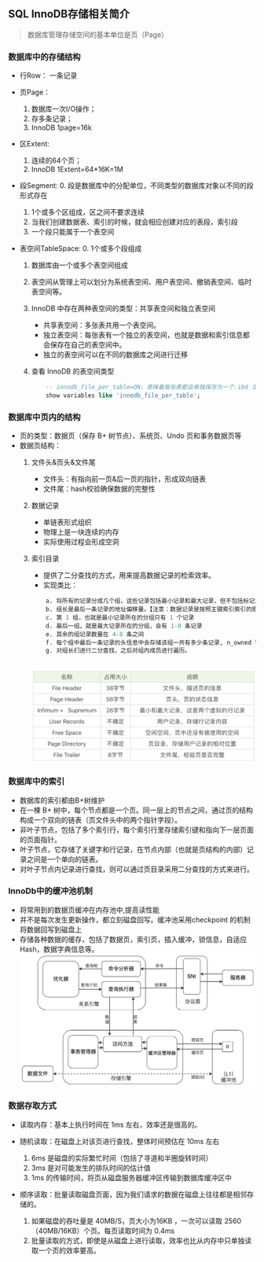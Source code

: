 ## SQL InnoDB存储相关简介 ##
> 数据库管理存储空间的基本单位是页（Page）

###  数据库中的存储结构 ###
- 行Row： 一条记录
- 页Page：
    1. 数据库一次I/O操作；
    2. 存多条记录；
    3. InnoDB 1page=16k

- 区Extent: 
    1. 连续的64个页；
    2. InnoDB 1Extent=64*16K=1M

- 段Segment: 
    0. 段是数据库中的分配单位，不同类型的数据库对象以不同的段形式存在
    1. 1个或多个区组成，区之间不要求连续
    2. 当我们创建数据表、索引的时候，就会相应创建对应的表段，索引段
    3. 一个段只能属于一个表空间

- 表空间TableSpace:
    0. 1个或多个段组成
    1. 数据库由一个或多个表空间组成
    2. 表空间从管理上可以划分为系统表空间、用户表空间、撤销表空间、临时表空间等。
    3. InnoDB 中存在两种表空间的类型：共享表空间和独立表空间
        - 共享表空间：多张表共用一个表空间。
        - 独立表空间：每张表有一个独立的表空间，也就是数据和索引信息都会保存在自己的表空间中。
        - 独立的表空间可以在不同的数据库之间进行迁移
        
    4. 查看 InnoDB 的表空间类型
        ```SQL
            -- innodb_file_per_table=ON，意味着每张表都会单独保存为一个.ibd 文件。
            show variables like 'innodb_file_per_table';
        ```

### 数据库中页内的结构 ###
- 页的类型：数据页（保存 B+ 树节点）、系统页、Undo 页和事务数据页等
- 数据页结构：
    1. 文件头&页头&文件尾
        - 文件头：有指向前一页&后一页的指针，形成双向链表
        - 文件尾：hash校验确保数据的完整性

    2. 数据记录
        - 单链表形式组织
        - 物理上是一块连续的内存
        - 实际使用过程会形成空洞

    3. 索引目录
        - 提供了二分查找的方式，用来提高数据记录的检索效率。
        - 实现类比：
        ```SQL
            a. 将所有的记录分成几个组，这些记录包括最小记录和最大记录，但不包括标记为“已删除”的记录
            b. 组长是最后一条记录的地址偏移量。【注意：数据记录是按照主键索引索引的顺序排列的】
            c. 第 1 组，也就是最小记录所在的分组只有 1 个记录
            d. 最后一组，就是最大记录所在的分组，会有 1-8 条记录
            e. 其余的组记录数量在 4-8 条之间
            f. 每个组中最后一条记录的头信息中会存储该组一共有多少条记录, n_owned 字段
            g. 对组长们进行二分查找，之后对组内成员进行遍历。
           
        ```

        ![mysql-page-structure.png](mysql-page-structure.png)

### 数据库中的索引 ###
- 数据库的索引都由B+树维护
- 在一棵 B+ 树中，每个节点都是一个页。同一层上的节点之间，通过页的结构构成一个双向的链表（页文件头中的两个指针字段）。
- 非叶子节点，包括了多个索引行，每个索引行里存储索引键和指向下一层页面的页面指针。
- 叶子节点，它存储了关键字和行记录，在节点内部（也就是页结构的内部）记录之间是一个单向的链表。
- 对叶子节点内记录进行查找，则可以通过页目录采用二分查找的方式来进行。

### InnoDb中的缓冲池机制 ###
- 将常用到的数据页缓冲在内存池中,提高读性能
- 并不是每次发生更新操作，都立刻磁盘回写。缓冲池采用checkpoint 的机制将数据回写到磁盘上
- 存储各种数据的缓存，包括了数据页，索引页，插入缓冲，锁信息，自适应Hash，数据字典信息等。
    ![mysql-innodb-cache-pool.png](mysql-innodb-cache-pool.png)

### 数据存取方式 ###
- 读取内存：基本上执行时间在 1ms 左右，效率还是很高的。
- 随机读取：在磁盘上对该页进行查找，整体时间预估在 10ms 左右
    1. 6ms 是磁盘的实际繁忙时间（包括了寻道和半圈旋转时间）
    2. 3ms 是对可能发生的排队时间的估计值
    3. 1ms 的传输时间，将页从磁盘服务器缓冲区传输到数据库缓冲区中

- 顺序读取：批量读取磁盘页面，因为我们请求的数据在磁盘上往往都是相邻存储的。
    1. 如果磁盘的吞吐量是 40MB/S，页大小为16KB ，一次可以读取 2560（40MB/16KB）个页。每页读取时间为 0.4ms
    2. 批量读取的方式，即使是从磁盘上进行读取，效率也比从内存中只单独读取一个页的效率要高。











